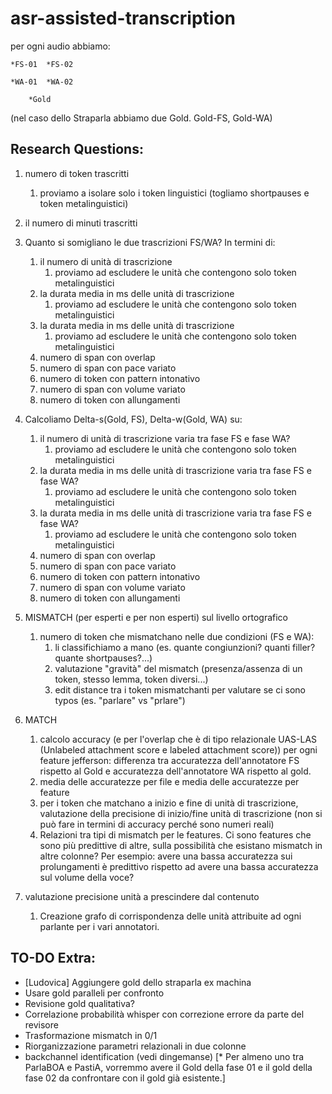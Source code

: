 # asr-assisted-transcription

per ogni audio abbiamo:

	*FS-01	*FS-02

	*WA-01	*WA-02

	    *Gold

(nel caso dello Straparla abbiamo due Gold. Gold-FS, Gold-WA)

## Research Questions:

1. numero di token trascritti
	1. proviamo a isolare solo i token linguistici (togliamo shortpauses e token metalinguistici)
2. il numero di minuti trascritti

3. Quanto si somigliano le due trascrizioni FS/WA? In termini di:
   1. il numero di unità di trascrizione
      1. proviamo ad escludere le unità che contengono solo token metalinguistici
   2. la durata media in ms delle unità di trascrizione
      1. proviamo ad escludere le unità che contengono solo token metalinguistici
   3. la durata media in ms delle unità di trascrizione
      1. proviamo ad escludere le unità che contengono solo token metalinguistici
   4. numero di span con overlap
   5. numero di span con pace variato
   6. numero di token con pattern intonativo
   7. numero di span con volume variato
   8. numero di token con allungamenti

4. Calcoliamo Delta-s(Gold, FS), Delta-w(Gold, WA) su:
   1. il numero di unità di trascrizione varia tra fase FS e fase WA?
      1. proviamo ad escludere le unità che contengono solo token metalinguistici
   2. la durata media in ms delle unità di trascrizione varia tra fase FS e fase WA?
      1. proviamo ad escludere le unità che contengono solo token metalinguistici
   3. la durata media in ms delle unità di trascrizione varia tra fase FS e fase WA?
      1. proviamo ad escludere le unità che contengono solo token metalinguistici
   4. numero di span con overlap
   5. numero di span con pace variato
   6. numero di token con pattern intonativo
   7. numero di span con volume variato
   8. numero di token con allungamenti

5. MISMATCH (per esperti e per non esperti) sul livello ortografico
   1. numero di token che mismatchano nelle due condizioni (FS e WA):
      1. li classifichiamo a mano (es. quante congiunzioni? quanti filler? quante shortpauses?...)
      2. valutazione "gravità" del mismatch (presenza/assenza di un token, stesso lemma, token diversi...)
      3. edit distance tra i token mismatchanti per valutare se ci sono typos (es. "parlare" vs "prlare")

6. MATCH
   1. calcolo accuracy (e per l'overlap che è di tipo relazionale UAS-LAS (Unlabeled attachment score e labeled attachment score)) per ogni feature jefferson: differenza tra accuratezza dell'annotatore FS rispetto al Gold e accuratezza dell'annotatore WA rispetto al gold.
   2. media delle accuratezze per file e media delle accuratezze per feature
   3. per i token che matchano a inizio e fine di unità di trascrizione, valutazione della precisione di inizio/fine unità di trascrizione (non si può fare in termini di accuracy perché sono numeri reali)
   4. Relazioni tra tipi di mismatch per le features. Ci sono features che sono più predittive di altre, sulla possibilità che esistano mismatch in altre colonne? Per esempio: avere una bassa accuratezza sui prolungamenti è predittivo rispetto ad avere una bassa accuratezza sul volume della voce?

7. valutazione precisione unità a prescindere dal contenuto
   1. Creazione grafo di corrispondenza delle unità attribuite ad ogni parlante per i vari annotatori.


## TO-DO Extra:

* [Ludovica] Aggiungere gold dello straparla ex machina
* Usare gold paralleli per confronto
* Revisione gold qualitativa?
* Correlazione probabilità whisper con correzione errore da parte del revisore
* Trasformazione mismatch in 0/1
* Riorganizzazione parametri relazionali in due colonne
* backchannel identification (vedi dingemanse)
[* Per almeno uno tra ParlaBOA e PastiA, vorremmo avere il Gold della fase 01 e il gold della fase 02 da confrontare con il gold già esistente.]